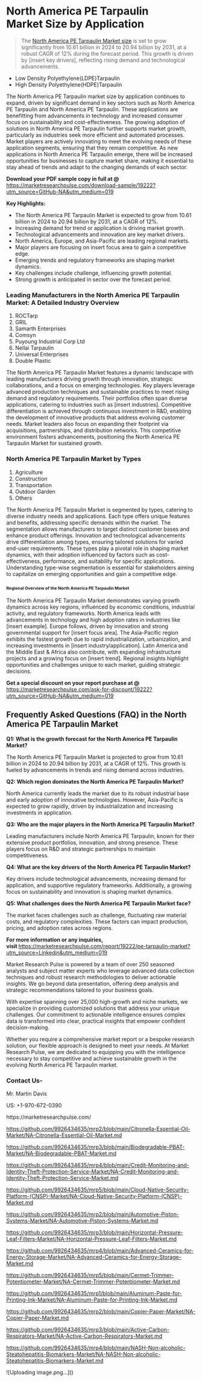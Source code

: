 <h1>North America PE Tarpaulin Market&nbsp;Size by Application</h1><blockquote><p>The <a href="https://marketresearchpulse.com/download-sample/19222?utm_source=GitHub-NA&amp;utm_medium=019">North America PE Tarpaulin Market size</a> is set to grow significantly from 10.61 billion in 2024 to 20.94 billion by 2031, at a robust CAGR of 12% during the forecast period. This growth is driven by [insert key drivers], reflecting rising demand and technological advancements.</p></blockquote><ul><li>Low Density Polyethylene(LDPE)Tarpaulin<li> High Density Polyethylene(HDPE)Tarpaulin</li></ul><p>The North America PE Tarpaulin market size by application continues to expand, driven by significant demand in key sectors such as North America PE Tarpaulin and North America PE Tarpaulin. These applications are benefitting from advancements in technology and increased consumer focus on sustainability and cost-effectiveness. The growing adoption of solutions in North America PE Tarpaulin further supports market growth, particularly as industries seek more efficient and automated processes. Market players are actively innovating to meet the evolving needs of these application segments, ensuring that they remain competitive. As new applications in North America PE Tarpaulin emerge, there will be increased opportunities for businesses to capture market share, making it essential to stay ahead of trends and adapt to the changing demands of each sector.</p><p><strong>Download your PDF sample copy in full at @ </strong><a href="https://marketresearchpulse.com/download-sample/19222?utm_source=GitHub-NA&amp;utm_medium=019">https://marketresearchpulse.com/download-sample/19222?utm_source=GitHub-NA&amp;utm_medium=019</a></p><p><strong>Key Highlights: </strong></p><ul><li>The North America PE Tarpaulin Market is expected to grow from 10.61 billion in 2024 to 20.94 billion by 2031, at a CAGR of 12%.</li><li>Increasing demand for trend or application is driving market growth.</li><li>Technological advancements and innovation are key market drivers.</li><li>North America, Europe, and Asia-Pacific are leading regional markets.</li><li>Major players are focusing on insert focus area to gain a competitive edge.</li><li>Emerging trends and regulatory frameworks are shaping market dynamics.</li><li>Key challenges include challenge, influencing growth potential.</li><li>Strong growth is anticipated in sector over the forecast period.</li></ul><h3>Leading Manufacturers in the North America PE Tarpaulin Market: A Detailed Industry Overview</h3><ol><li>ROCTarp</li><li>GRIL</li><li>Samarth Enterprises</li><li>Comsyn</li><li>Puyoung Industrial Corp Ltd</li><li>Nellai Tarpaulin</li><li>Universal Enterprises</li><li>Double Plastic</li></ol><div class="flex max-w-full flex-col flex-grow"><div class="min-h-8 text-message flex w-full flex-col items-end gap-2 whitespace-normal break-words [.text-message+&amp;]:mt-5" dir="auto" data-message-author-role="assistant" data-message-id="fd8432e4-4910-450d-b182-61b7bfb0a01f" data-message-model-slug="gpt-4o"><div class="flex w-full flex-col gap-1 empty:hidden first:pt-[3px]"><div class="markdown prose w-full break-words dark:prose-invert light"><p>The North America PE Tarpaulin Market features a dynamic landscape with leading manufacturers driving growth through innovation, strategic collaborations, and a focus on emerging technologies. Key players leverage advanced production techniques and sustainable practices to meet rising demand and regulatory requirements. Their portfolios often span diverse applications, catering to industries such as [insert industries]. Competitive differentiation is achieved through continuous investment in R&amp;D, enabling the development of innovative products that address evolving customer needs. Market leaders also focus on expanding their footprint via acquisitions, partnerships, and distribution networks. This competitive environment fosters advancements, positioning the North America PE Tarpaulin Market for sustained growth.</p></div></div></div></div><h3>North America PE Tarpaulin Market by Types</h3><ol><li>Agriculture<li> Construction<li> Transportation<li> Outdoor Garden<li> Others</li></ol><div class="flex max-w-full flex-col flex-grow"><div class="min-h-8 text-message flex w-full flex-col items-end gap-2 whitespace-normal break-words [.text-message+&amp;]:mt-5" dir="auto" data-message-author-role="assistant" data-message-id="084470be-0bb7-4664-bddf-5156b4f41249" data-message-model-slug="gpt-4o-mini"><div class="flex w-full flex-col gap-1 empty:hidden first:pt-[3px]"><div class="markdown prose w-full break-words dark:prose-invert light"><p>The North America PE Tarpaulin Market is segmented by types, catering to diverse industry needs and applications. Each type offers unique features and benefits, addressing specific demands within the market. The segmentation allows manufacturers to target distinct customer bases and enhance product offerings. Innovation and technological advancements drive differentiation among types, ensuring tailored solutions for varied end-user requirements. These types play a pivotal role in shaping market dynamics, with their adoption influenced by factors such as cost-effectiveness, performance, and suitability for specific applications. Understanding type-wise segmentation is essential for stakeholders aiming to capitalize on emerging opportunities and gain a competitive edge.</p></div></div></div></div><h3><span style="font-size: 11px;">Regional Overview of the North America PE Tarpaulin Market</span></h3><div class="flex max-w-full flex-col flex-grow"><div class="min-h-8 text-message flex w-full flex-col items-end gap-2 whitespace-normal break-words [.text-message+&amp;]:mt-5" dir="auto" data-message-author-role="assistant" data-message-id="e9038762-ce64-4e30-91c9-9bd413514231" data-message-model-slug="gpt-4o-mini"><div class="flex w-full flex-col gap-1 empty:hidden first:pt-[3px]"><div class="markdown prose w-full break-words dark:prose-invert light"><p>The North America PE Tarpaulin Market demonstrates varying growth dynamics across key regions, influenced by economic conditions, industrial activity, and regulatory frameworks. North America leads with advancements in technology and high adoption rates in industries like [insert example]. Europe follows, driven by innovation and strong governmental support for [insert focus area]. The Asia-Pacific region exhibits the fastest growth due to rapid industrialization, urbanization, and increasing investments in [insert industry/application]. Latin America and the Middle East &amp; Africa also contribute, with expanding infrastructure projects and a growing focus on [insert trend]. Regional insights highlight opportunities and challenges unique to each market, guiding strategic decisions.</p></div></div></div></div><p><strong>Get a special discount on your report purchase at @ </strong><a href="https://marketresearchpulse.com/ask-for-discount/19222?utm_source=GitHub-NA&amp;utm_medium=019">https://marketresearchpulse.com/ask-for-discount/19222?utm_source=GitHub-NA&amp;utm_medium=019</a></p><h2>Frequently Asked Questions (FAQ) in the North America PE Tarpaulin Market</h2><p><strong>Q1: What is the growth forecast for the North America PE Tarpaulin Market?</strong></p><p>The North America PE Tarpaulin Market is projected to grow from 10.61 billion in 2024 to 20.94 billion by 2031, at a CAGR of 12%. This growth is fueled by advancements in trends and rising demand across industries.</p><p><strong>Q2: Which region dominates the North America PE Tarpaulin Market?</strong></p><p>North America currently leads the market due to its robust industrial base and early adoption of innovative technologies. However, Asia-Pacific is expected to grow rapidly, driven by industrialization and increasing investments in application.</p><p><strong>Q3: Who are the major players in the North America PE Tarpaulin Market?</strong></p><p>Leading manufacturers include North America PE Tarpaulin, known for their extensive product portfolios, innovation, and strong presence. These players focus on R&amp;D and strategic partnerships to maintain competitiveness.</p><p><strong>Q4: What are the key drivers of the North America PE Tarpaulin Market?</strong></p><p>Key drivers include technological advancements, increasing demand for application, and supportive regulatory frameworks. Additionally, a growing focus on sustainability and innovation is shaping market dynamics.</p><p><strong>Q5: What challenges does the North America PE Tarpaulin Market face?</strong></p><p>The market faces challenges such as challenge, fluctuating raw material costs, and regulatory complexities. These factors can impact production, pricing, and adoption rates across regions.</p><p><strong>For more information or any inquiries, visit&nbsp;</strong><a href="https://marketresearchpulse.com/report/19222/pe-tarpaulin-market?utm_source=Linkedin&utm_medium=019">https://marketresearchpulse.com/report/19222/pe-tarpaulin-market?utm_source=Linkedin&utm_medium=019</a></p><p>Market Research Pulse is powered by a team of over 250 seasoned analysts and subject matter experts who leverage advanced data collection techniques and robust research methodologies to deliver actionable insights. We go beyond data presentation, offering deep analysis and strategic recommendations tailored to your business goals.</p><p>With expertise spanning over 25,000 high-growth and niche markets, we specialize in providing customized solutions that address your unique challenges. Our commitment to actionable intelligence ensures complex data is transformed into clear, practical insights that empower confident decision-making.</p><p>Whether you require a comprehensive market report or a bespoke research solution, our flexible approach is designed to meet your needs. At Market Research Pulse, we are dedicated to equipping you with the intelligence necessary to stay competitive and achieve sustainable growth in the evolving North America PE Tarpaulin market.</p><h3><strong>Contact Us-</strong></h3><p>Mr. Martin Davis</p><p>US: +1-970-672-0390</p><p>https://marketresearchpulse.com/</p><p><a href="https://github.com/9926434635/mrp2/blob/main/Citronella-Essential-Oil-Market/NA-Citronella-Essential-Oil-Market.md">https://github.com/9926434635/mrp2/blob/main/Citronella-Essential-Oil-Market/NA-Citronella-Essential-Oil-Market.md</a></p><p><a href="https://github.com/9926434635/mrp3/blob/main/Biodegradable-PBAT-Market/NA-Biodegradable-PBAT-Market.md">https://github.com/9926434635/mrp3/blob/main/Biodegradable-PBAT-Market/NA-Biodegradable-PBAT-Market.md</a></p><p><a href="https://github.com/9926434635/mrp4/blob/main/Credit-Monitoring-and-Identity-Theft-Protection-Service-Market/NA-Credit-Monitoring-and-Identity-Theft-Protection-Service-Market.md">https://github.com/9926434635/mrp4/blob/main/Credit-Monitoring-and-Identity-Theft-Protection-Service-Market/NA-Credit-Monitoring-and-Identity-Theft-Protection-Service-Market.md</a></p><p><a href="https://github.com/9926434635/mrp5/blob/main/Cloud-Native-Security-Platform-(CNSP)-Market/NA-Cloud-Native-Security-Platform-(CNSP)-Market.md">https://github.com/9926434635/mrp5/blob/main/Cloud-Native-Security-Platform-(CNSP)-Market/NA-Cloud-Native-Security-Platform-(CNSP)-Market.md</a></p><p><a href="https://github.com/9926434635/mrp2/blob/main/Automotive-Piston-Systems-Market/NA-Automotive-Piston-Systems-Market.md">https://github.com/9926434635/mrp2/blob/main/Automotive-Piston-Systems-Market/NA-Automotive-Piston-Systems-Market.md</a></p><p><a href="https://github.com/9926434635/mrp3/blob/main/Horizontal-Pressure-Leaf-Filters-Market/NA-Horizontal-Pressure-Leaf-Filters-Market.md">https://github.com/9926434635/mrp3/blob/main/Horizontal-Pressure-Leaf-Filters-Market/NA-Horizontal-Pressure-Leaf-Filters-Market.md</a></p><p><a href="https://github.com/9926434635/mrp4/blob/main/Advanced-Ceramics-for-Energy-Storage-Market/NA-Advanced-Ceramics-for-Energy-Storage-Market.md">https://github.com/9926434635/mrp4/blob/main/Advanced-Ceramics-for-Energy-Storage-Market/NA-Advanced-Ceramics-for-Energy-Storage-Market.md</a></p><p><a href="https://github.com/9926434635/mrp5/blob/main/Cermet-Trimmer-Potentiometer-Market/NA-Cermet-Trimmer-Potentiometer-Market.md">https://github.com/9926434635/mrp5/blob/main/Cermet-Trimmer-Potentiometer-Market/NA-Cermet-Trimmer-Potentiometer-Market.md</a></p><p><a href="https://github.com/9926434635/mrp1/blob/main/Aluminum-Paste-for-Printing-Ink-Market/NA-Aluminum-Paste-for-Printing-Ink-Market.md">https://github.com/9926434635/mrp1/blob/main/Aluminum-Paste-for-Printing-Ink-Market/NA-Aluminum-Paste-for-Printing-Ink-Market.md</a></p><p><a href="https://github.com/9926434635/mrp2/blob/main/Copier-Paper-Market/NA-Copier-Paper-Market.md">https://github.com/9926434635/mrp2/blob/main/Copier-Paper-Market/NA-Copier-Paper-Market.md</a></p><p><a href="https://github.com/9926434635/mrp3/blob/main/Active-Carbon-Respirators-Market/NA-Active-Carbon-Respirators-Market.md">https://github.com/9926434635/mrp3/blob/main/Active-Carbon-Respirators-Market/NA-Active-Carbon-Respirators-Market.md</a></p><p><a href="https://github.com/9926434635/mrp4/blob/main/NASH-Non-alcoholic-Steatohepatitis-Biomarkers-Market/NA-NASH-Non-alcoholic-Steatohepatitis-Biomarkers-Market.md">https://github.com/9926434635/mrp4/blob/main/NASH-Non-alcoholic-Steatohepatitis-Biomarkers-Market/NA-NASH-Non-alcoholic-Steatohepatitis-Biomarkers-Market.md</a></p>
![Uploading image.png…]()
